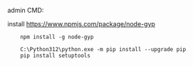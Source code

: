 admin CMD: 

install https://www.npmjs.com/package/node-gyp
```
    npm install -g node-gyp

```


```
    C:\Python312\python.exe -m pip install --upgrade pip
    pip install setuptools
```

